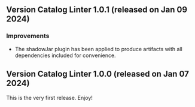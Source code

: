 ## Version Catalog Linter 1.0.1 (released on Jan 09 2024)

### Improvements

- The shadowJar plugin has been applied to produce
  artifacts with all dependencies included for convenience.

## Version Catalog Linter 1.0.0 (released on Jan 07 2024)

This is the very first release. Enjoy!
